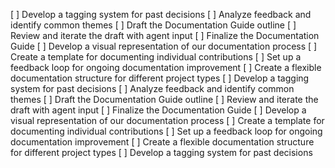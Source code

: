 [ ] Develop a tagging system for past decisions
[ ] Analyze feedback and identify common themes
[ ] Draft the Documentation Guide outline
[ ] Review and iterate the draft with agent input
[ ] Finalize the Documentation Guide
[ ] Develop a visual representation of our documentation process
[ ] Create a template for documenting individual contributions
[ ] Set up a feedback loop for ongoing documentation improvement
[ ] Create a flexible documentation structure for different project types
[ ] Develop a tagging system for past decisions
[ ] Analyze feedback and identify common themes
[ ] Draft the Documentation Guide outline
[ ] Review and iterate the draft with agent input
[ ] Finalize the Documentation Guide
[ ] Develop a visual representation of our documentation process
[ ] Create a template for documenting individual contributions
[ ] Set up a feedback loop for ongoing documentation improvement
[ ] Create a flexible documentation structure for different project types
[ ] Develop a tagging system for past decisions